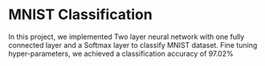 # MNIST Classification

In this project, we implemented Two layer neural network with one fully connected layer and a Softmax layer to classify MNIST dataset. Fine tuning hyper-parameters, we achieved a classification accuracy of 97.02%

